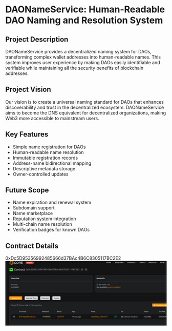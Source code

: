 # DAONameService: Human-Readable DAO Naming and Resolution System

## Project Description
DAONameService provides a decentralized naming system for DAOs, transforming complex wallet addresses into human-readable names. This system improves user experience by making DAOs easily identifiable and verifiable while maintaining all the security benefits of blockchain addresses.

## Project Vision
Our vision is to create a universal naming standard for DAOs that enhances discoverability and trust in the decentralized ecosystem. DAONameService aims to become the DNS equivalent for decentralized organizations, making Web3 more accessible to mainstream users.

## Key Features
- Simple name registration for DAOs
- Human-readable name resolution
- Immutable registration records
- Address-name bidirectional mapping
- Descriptive metadata storage
- Owner-controlled updates

## Future Scope
- Name expiration and renewal system
- Subdomain support
- Name marketplace
- Reputation system integration
- Multi-chain name resolution
- Verification badges for known DAOs

## Contract Details
0xDc5D95356992485666d37BAc4B6C8305117BC2E2
![alt text](image.png)